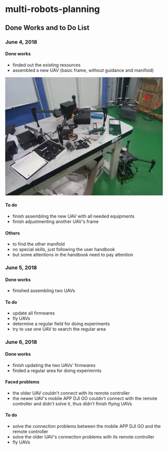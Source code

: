 # multi-robots-planning
## Done Works and to Do List
### June 4, 2018
#### Done works
- finded out the existing resources
- assembled a new UAV (basic frame, without guidance and manifoid)

![678](https://github.com/WorkingNotes/multi-robot-planning/blob/master/done-works-and-to-do-list/2018.6.4.jpeg)
#### To do
- finish assembling the new UAV with all needed equipments
- finish adjustmenting another UAV's frame
#### Others
- to find the other manifold
- no special skills, just following the user handbook
- but some attentions in the handbook need to pay attention

### June 5, 2018
#### Done works
- finished assembling two UAVs
#### To do
- update all firmwares
- fly UAVs
- determine a regular field for doing experiments
- try to use one UAV to search the regular area

### June 6, 2018
#### Done works
- finish updating the two UAVs' firmwares
- finded a regular area for doing experimrnts
#### Faced problems
- the older UAV couldn't connect with its remote controller
- the newer UAV's mobile APP DJI GO couldn't connect with the remote controller and didn't solve it, thus didn't finish flying UAVs
#### To do 
- solve the connection problems between the moblie APP DJI GO and the remote controller
- solve the older UAV's connection problems with its remote controller
- fly UAVs
